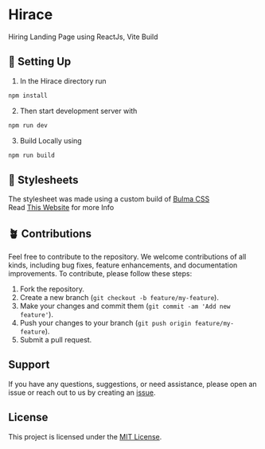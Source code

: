# Hirace
Hiring Landing Page using ReactJs, Vite Build

## 🔧 Setting Up

1. In the Hirace directory run

```bash
npm install
```

2. Then start development server with
```bash
npm run dev
```

3. Build Locally using
```bash
npm run build
```

## 🎨 Stylesheets
The stylesheet was made using a custom build of [Bulma CSS](www.bulma.io)  
Read [This Website](ww.) for more Info

## 🪴 Contributions

Feel free to contribute to the repository. We welcome contributions of all kinds, including bug fixes, feature enhancements, and documentation improvements. To contribute, please follow these steps:

1. Fork the repository.
2. Create a new branch (`git checkout -b feature/my-feature`).
3. Make your changes and commit them (`git commit -am 'Add new feature'`).
4. Push your changes to your branch (`git push origin feature/my-feature`).
5. Submit a pull request.

## Support

If you have any questions, suggestions, or need assistance, please open an issue or reach out to us by creating an [issue](https://github.com/Ezek-iel/Hirace/issues).

## License

This project is licensed under the [MIT License](LICENSE).
